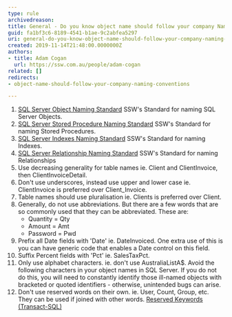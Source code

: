 ```yaml
---
type: rule
archivedreason: 
title: General - Do you know object name should follow your company Naming Conventions?
guid: fa1bf3c6-8189-4541-b1ae-9c2abfea5297
uri: general-do-you-know-object-name-should-follow-your-company-naming-conventions
created: 2019-11-14T21:48:00.0000000Z
authors:
- title: Adam Cogan
  url: https://ssw.com.au/people/adam-cogan
related: []
redirects:
- object-name-should-follow-your-company-naming-conventions

---
```


1. [SQL Server Object Naming Standard](/_layouts/15/FIXUPREDIRECT.ASPX?WebId=3dfc0e07-e23a-4cbb-aac2-e778b71166a2&amp;TermSetId=07da3ddf-0924-4cd2-a6d4-a4809ae20160&amp;TermId=93beacde-8efd-4084-8d48-66c87e91c221) SSW's Standard for naming SQL Server Objects.
2. [SQL Server Stored Procedure Naming Standard](/_layouts/15/FIXUPREDIRECT.ASPX?WebId=3dfc0e07-e23a-4cbb-aac2-e778b71166a2&amp;TermSetId=07da3ddf-0924-4cd2-a6d4-a4809ae20160&amp;TermId=c7421f43-0f83-4bd8-adba-6924b29c83cf) SSW's Standard for naming Stored Procedures.
3. [SQL Server Indexes Naming Standard](/_layouts/15/FIXUPREDIRECT.ASPX?WebId=3dfc0e07-e23a-4cbb-aac2-e778b71166a2&amp;TermSetId=07da3ddf-0924-4cd2-a6d4-a4809ae20160&amp;TermId=356a81d0-09f5-42ba-b257-5657f85fd939) SSW's Standard for naming Indexes.
4. [SQL Server Relationship Naming Standard](/_layouts/15/FIXUPREDIRECT.ASPX?WebId=3dfc0e07-e23a-4cbb-aac2-e778b71166a2&amp;TermSetId=07da3ddf-0924-4cd2-a6d4-a4809ae20160&amp;TermId=b2ebc7fb-471a-44b6-85ee-6c4a055341a0) SSW's Standard for naming Relationships
5. Use decreasing generality for table names ie. Client and ClientInvoice, then ClientInvoiceDetail.
6. Don't use underscores, instead use upper and lower case ie. ClientInvoice is preferred over Client\_Invoice.
7. Table names should use pluralisation ie. Clients is preferred over Client.
8. Generally, do not use abbreviations. But there are a few words that are so commonly used that they can be abbreviated. These are:
    * Quantity = Qty
    * Amount = Amt
    * Password = Pwd
9. Prefix all Date fields with 'Date' ie. DateInvoiced. One extra use of this is you can have generic code that enables a Date control on this field.
10. Suffix Percent fields with 'Pct' ie. SalesTaxPct.
11. Only use alphabet characters. ie. don't use AustraliaListA$. Avoid the following characters in your object names in SQL Server. If you do not do this, you will need to constantly identify those ill-named objects with bracketed or quoted identifiers - otherwise, unintended bugs can arise.
12. Don't use reserved words on their own. ie. User, Count, Group, etc. They can be used if joined with other words. [Reserved Keywords (Transact-SQL)](https&#58;//docs.microsoft.com/en-us/sql/t-sql/language-elements/reserved-keywords-transact-sql?view=sql-server-ver15)



<!--endintro-->
